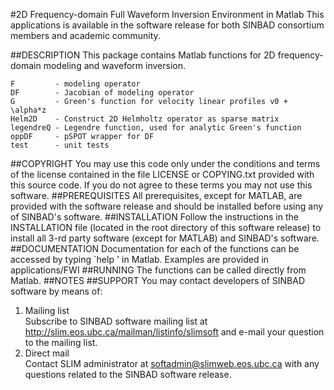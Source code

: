 #2D Frequency-domain Full Waveform Inversion Environment in Matlab
This applications is available in the software release for both SINBAD
    consortium members and academic community.

##DESCRIPTION
This package contains Matlab functions for 2D frequency-domain modeling and waveform inversion.<br />

	F         - modeling operator
    DF        - Jacobian of modeling operator
    G         - Green's function for velocity linear profiles v0 + \alpha*z
    Helm2D    - Construct 2D Helmholtz operator as sparse matrix
    legendreQ - Legendre function, used for analytic Green's function
    oppDF     - pSPOT wrapper for DF
    test      - unit tests
##COPYRIGHT
You may use this code only under the conditions and terms of the
    license contained in the file LICENSE or COPYING.txt provided with
    this source code. If you do not agree to these terms you may not
    use this software.
##PREREQUISITES
All prerequisites, except for MATLAB, are provided with the
    software release and should be installed before using any of
    SINBAD's software.
##INSTALLATION
Follow the instructions in the INSTALLATION file (located in the
    root directory of this software release) to install all 3-rd party
    software (except for MATLAB) and SINBAD's software.
##DOCUMENTATION
Documentation for each of the functions can be accessed by typing `help <function>' in Matlab. 
    Examples are provided in applications/FWI 
##RUNNING
The functions can be called directly from Matlab. 
##NOTES
##SUPPORT
You may contact developers of SINBAD software by means of:

1. Mailing list<br />
      Subscribe to SINBAD software mailing list at
      <http://slim.eos.ubc.ca/mailman/listinfo/slimsoft> and e-mail your
      question to the mailing list.
2. Direct mail<br />
      Contact SLIM administrator at <softadmin@slimweb.eos.ubc.ca> with any
      questions related to the SINBAD software release.
